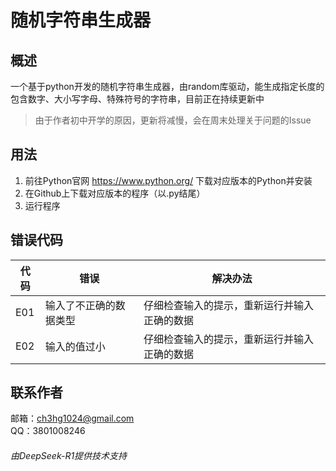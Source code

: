 # 随机字符串生成器
## 概述
一个基于python开发的随机字符串生成器，由random库驱动，能生成指定长度的包含数字、大小写字母、特殊符号的字符串，目前正在持续更新中  
>由于作者初中开学的原因，更新将减慢，会在周末处理关于问题的Issue  
## 用法
1. 前往Python官网 https://www.python.org/ 下载对应版本的Python并安装  
2. 在Github上下载对应版本的程序（以.py结尾）  
3. 运行程序
## 错误代码
|代码|错误|解决办法|
|----|----|----|
|E01|输入了不正确的数据类型|仔细检查输入的提示，重新运行并输入正确的数据|
|E02|输入的值过小|仔细检查输入的提示，重新运行并输入正确的数据|
## 联系作者
邮箱：ch3hg1024@gmail.com  
QQ：3801008246  
###### 由DeepSeek-R1提供技术支持
